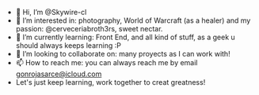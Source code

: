 - 👋 Hi, I’m @Skywire-cl
- 👀 I’m interested in: photography, World of Warcraft (as a healer) and my passion: @cerveceriabroth3rs, sweet nectar.
- 🌱 I’m currently learning: Front End, and all kind of stuff, as a geek u should always keeps learning :P
- 💞️ I’m looking to collaborate on: many proyects as I can work with! 
- 📫 How to reach me: you can always reach me by email gonrojasarce@icloud.com
- Let's just keep learning, work together to creat greatness!

<!---
Skywire-cl/Skywire-cl is a ✨ special ✨ repository because its `README.md` (this file) appears on your GitHub profile.
You can click the Preview link to take a look at your changes.
--->
